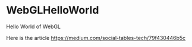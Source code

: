 WebGLHelloWorld
===============

Hello World of WebGL

Here is the article
https://medium.com/social-tables-tech/79f430446b5c
